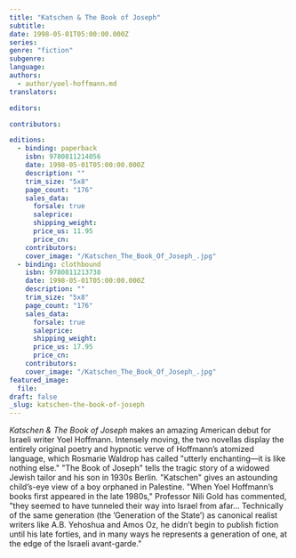 ```yaml
---
title: "Katschen & The Book of Joseph"
subtitle:
date: 1998-05-01T05:00:00.000Z
series:
genre: "fiction"
subgenre:
language:
authors:
  - author/yoel-hoffmann.md
translators:

editors:

contributors:

editions:
  - binding: paperback
    isbn: 9780811214056
    date: 1998-05-01T05:00:00.000Z
    description: ""
    trim_size: "5x8"
    page_count: "176"
    sales_data:
      forsale: true
      saleprice:
      shipping_weight:
      price_us: 11.95
      price_cn:
    contributors:
    cover_image: "/Katschen_The_Book_Of_Joseph_.jpg"
  - binding: clothbound
    isbn: 9780811213738
    date: 1998-05-01T05:00:00.000Z
    description: ""
    trim_size: "5x8"
    page_count: "176"
    sales_data:
      forsale: true
      saleprice:
      shipping_weight:
      price_us: 17.95
      price_cn:
    contributors:
    cover_image: "/Katschen_The_Book_Of_Joseph_.jpg"
featured_image:
  file:
draft: false
_slug: katschen-the-book-of-joseph
---
```


_Katschen & The Book of Joseph_ makes an amazing American debut for Israeli writer Yoel Hoffmann. Intensely moving, the two novellas display the entirely original poetry and hypnotic verve of Hoffmann’s atomized language, which Rosmarie Waldrop has called "utterly enchanting––it is like nothing else." "The Book of Joseph" tells the tragic story of a widowed Jewish tailor and his son in 1930s Berlin. "Katschen" gives an astounding child’s-eye view of a boy orphaned in Palestine. "When Yoel Hoffmann’s books first appeared in the late 1980s," Professor Nili Gold has commented, "they seemed to have tunneled their way into Israel from afar... Technically of the same generation (the ’Generation of the State’) as canonical realist writers like A.B. Yehoshua and Amos Oz, he didn’t begin to publish fiction until his late forties, and in many ways he represents a generation of one, at the edge of the Israeli avant-garde."

